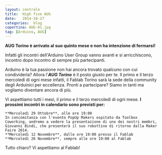 ```yaml
---
layout: centrale
title:  High five AUG
date:   2014-10-27
categories:  blog
copertina: AUG-01.jpg
tag: [Arduino, AUG]
---
```

**AUG Torino è arrivato al suo quinto mese e non ha intenzione di fermarsi!**

Infatti gli incontri dell'Arduino User Group vanno avanti e si arricchiscono, incontro dopo incontro di sempre più partecipanti.

Arduino è la tua passione non hai ancora trovato qualcuno con cui condividerla?
Allora l'***AUG Torino*** è il posto giusto per te.
Il primo e il terzo mercoledì di ogni mese infatti, il Fablab Torino sarà la sede della community degli Arduinici per eccellenza.
Pronti a partecipare? Siamo in tanti ma vogliamo diventare ancora di più.

Vi aspettiamo tutti i mesi, il primo e il terzo mercoledì di ogni mese.
**I prossimi incontri in calendario sono previsti per:**

    **Mercoledì 29 Ottobre**, alle ore 19:00
    In concomitanza con l'evento PopUp Makers ospitato da Toolbox Coworking, andremo a vedere la presentazione di uno dei nostri membri, Giovanni Bindi, che presenterà il suo robottino di ritorno dalla Maker Faire 2014.
    **Mercoledì 12 Novembre**, dalle ore 19:00 presso il Fablab
    **Mercoledì 26 Novembre**, sempre alle ore 19:00 al Fablab

Tutto chiaro?
Vi aspettiamo al Fablab!
